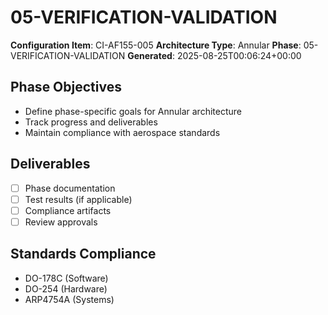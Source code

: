# 05-VERIFICATION-VALIDATION

**Configuration Item**: CI-AF155-005
**Architecture Type**: Annular
**Phase**: 05-VERIFICATION-VALIDATION
**Generated**: 2025-08-25T00:06:24+00:00

## Phase Objectives
- Define phase-specific goals for Annular architecture
- Track progress and deliverables
- Maintain compliance with aerospace standards

## Deliverables
- [ ] Phase documentation
- [ ] Test results (if applicable)
- [ ] Compliance artifacts
- [ ] Review approvals

## Standards Compliance
- DO-178C (Software)
- DO-254 (Hardware)
- ARP4754A (Systems)
